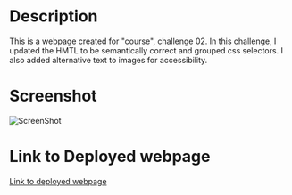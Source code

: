 # Description

This is a webpage created for "course", challenge 02. In this challenge, I updated the HMTL to be semantically correct and grouped css selectors. I also added alternative text to images for accessibility.

# Screenshot

![ScreenShot](./challenge-02-fullpage-screenshot.png)

# Link to Deployed webpage

[Link to deployed webpage](https://mcleodherritt.github.io/02-challenge/)
